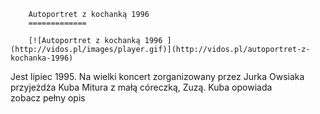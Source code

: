 
        Autoportret z kochanką 1996 
        =============
        
        [![Autoportret z kochanką 1996 ](http://vidos.pl/images/player.gif)](http://vidos.pl/autoportret-z-kochanka-1996)
        
        
 Jest lipiec 1995. Na wielki koncert zorganizowany przez Jurka Owsiaka przyjeżdża Kuba Mitura z małą córeczką, Zuzą. Kuba opowiada zobacz pełny opis
    